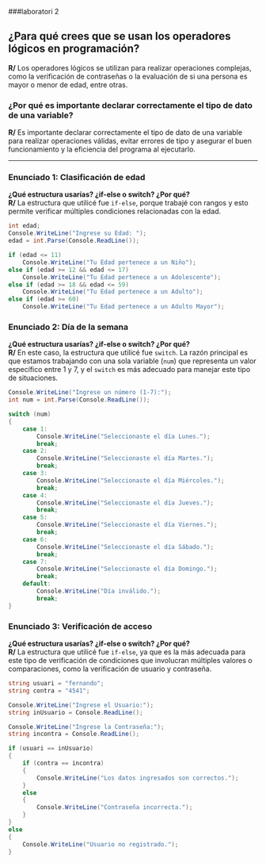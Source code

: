 ###laboratori 2
## ¿Para qué crees que se usan los operadores lógicos en programación?
**R/** Los operadores lógicos se utilizan para realizar operaciones complejas, como la verificación de contraseñas o la evaluación de si una persona es mayor o menor de edad, entre otras.

### ¿Por qué es importante declarar correctamente el tipo de dato de una variable?
**R/** Es importante declarar correctamente el tipo de dato de una variable para realizar operaciones válidas, evitar errores de tipo y asegurar el buen funcionamiento y la eficiencia del programa al ejecutarlo.

---

### Enunciado 1: Clasificación de edad

**¿Qué estructura usarías? ¿if-else o switch? ¿Por qué?**  
**R/** La estructura que utilicé fue `if-else`, porque trabajé con rangos y esto permite verificar múltiples condiciones relacionadas con la edad.

```csharp
int edad;
Console.WriteLine("Ingrese su Edad: ");
edad = int.Parse(Console.ReadLine());

if (edad <= 11)
    Console.WriteLine("Tu Edad pertenece a un Niño");
else if (edad >= 12 && edad <= 17)
    Console.WriteLine("Tu Edad pertenece a un Adolescente");
else if (edad >= 18 && edad <= 59)
    Console.WriteLine("Tu Edad pertenece a un Adulto");
else if (edad >= 60)
    Console.WriteLine("Tu Edad pertenece a un Adulto Mayor");

```

### Enunciado 2: Día de la semana

**¿Qué estructura usarías? ¿if-else o switch? ¿Por qué?**  
**R/** En este caso, la estructura que utilicé fue `switch`. La razón principal es que estamos trabajando con una sola variable (`num`) que representa un valor específico entre 1 y 7, y el `switch` es más adecuado para manejar este tipo de situaciones.

```csharp
Console.WriteLine("Ingrese un número (1-7):");
int num = int.Parse(Console.ReadLine());

switch (num)
{
    case 1:
        Console.WriteLine("Seleccionaste el día Lunes.");
        break;
    case 2:
        Console.WriteLine("Seleccionaste el día Martes.");
        break;
    case 3:
        Console.WriteLine("Seleccionaste el día Miércoles.");
        break;
    case 4:
        Console.WriteLine("Seleccionaste el día Jueves.");
        break;
    case 5:
        Console.WriteLine("Seleccionaste el día Viernes.");
        break;
    case 6:
        Console.WriteLine("Seleccionaste el día Sábado.");
        break;
    case 7:
        Console.WriteLine("Seleccionaste el día Domingo.");
        break;
    default:
        Console.WriteLine("Día inválido.");
        break;
}

```

### Enunciado 3: Verificación de acceso

**¿Qué estructura usarías? ¿if-else o switch? ¿Por qué?**  
**R/** La estructura que utilicé fue `if-else`, ya que es la más adecuada para este tipo de verificación de condiciones que involucran múltiples valores o comparaciones, como la verificación de usuario y contraseña.

```csharp
string usuari = "fernando";
string contra = "4541";

Console.WriteLine("Ingrese el Usuario:");
string inUsuario = Console.ReadLine();

Console.WriteLine("Ingrese la Contraseña:");
string incontra = Console.ReadLine();  

if (usuari == inUsuario)
{
    if (contra == incontra)
    {
        Console.WriteLine("Los datos ingresados son correctos.");
    }
    else
    {
        Console.WriteLine("Contraseña incorrecta.");
    }
}
else
{
    Console.WriteLine("Usuario no registrado.");
}
```
 
